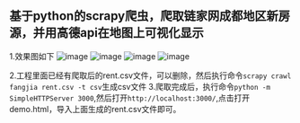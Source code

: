 
## 基于python的scrapy爬虫，爬取链家网成都地区新房源，并用高德api在地图上可视化显示

1.效果图如下
![image](https://github.com/happyte/buyhouse/blob/master/1.png)
![image](https://github.com/happyte/buyhouse/blob/master/2.png)
![image](https://github.com/happyte/buyhouse/blob/master/3.png)
![image](https://github.com/happyte/buyhouse/blob/master/4.png)


2.工程里面已经有爬取后的rent.csv文件，可以删除，然后执行命令`scrapy crawl fangjia rent.csv -t csv`生成csv文件
3.爬取完成后，执行命令`python -m SimpleHTTPServer 3000`,然后打开`http://localhost:3000/`,点击打开demo.html，导入上面生成的rent.csv文件即可。
